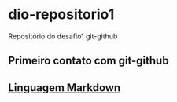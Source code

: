 # dio-repositorio1
Repositório do desafio1 git-github
## Primeiro contato com git-github
## [Linguagem Markdown](https://www.markdownguide.org/)

